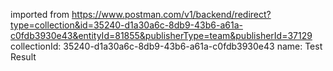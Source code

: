 imported from https://www.postman.com/v1/backend/redirect?type=collection&id=35240-d1a30a6c-8db9-43b6-a61a-c0fdb3930e43&entityId=81855&publisherType=team&publisherId=37129
collectionId: 35240-d1a30a6c-8db9-43b6-a61a-c0fdb3930e43
name: Test Result